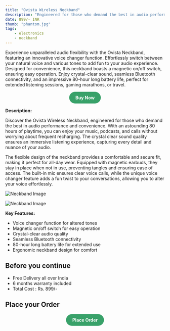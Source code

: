 ```yaml
---
title: "Ovista Wireless Neckband"
description: "Engineered for those who demand the best in audio performance and convenience."
date: 899/- INR
thumb: "phantom.jpg"
tags: 
    - electronics
    - neckband
---
```


Experience unparalleled audio flexibility with the Ovista Neckband, featuring an innovative voice changer function. Effortlessly switch between your natural voice and various tones to add fun to your audio experience. Designed for convenience, this neckband boasts a magnetic on/off switch, ensuring easy operation. Enjoy crystal-clear sound, seamless Bluetooth connectivity, and an impressive 80-hour long battery life, perfect for extended listening sessions, gaming marathons, or travel.

<div style="text-align: center;">
    <a href="https://rzp.io/rzp/ovista-wireless-neckband" target="_blank" style="display: inline-block; background-color: #38a169; color: white; font-weight: bold; padding: 10px 20px; border-radius: 9999px; text-align: center; text-decoration: none;">Buy Now</a>
</div>

__Description:__

Discover the Ovista Wireless Neckband, engineered for those who demand the best in audio performance and convenience. With an astounding 80 hours of playtime, you can enjoy your music, podcasts, and calls without worrying about frequent recharging. The crystal clear sound quality ensures an immersive listening experience, capturing every detail and nuance of your audio.

The flexible design of the neckband provides a comfortable and secure fit, making it perfect for all-day wear. Equipped with magnetic earbuds, they stay in place when not in use, preventing tangles and ensuring ease of access. The built-in mic ensures clear voice calls, while the unique voice changer feature adds a fun twist to your conversations, allowing you to alter your voice effortlessly.

![Neckband Image](https://ovista.in/cdn/shop/files/WhatsAppImage2024-08-07at5.14.00PM_720x.jpg?v=1723032101)

![Neckband Image](https://ovista.in/cdn/shop/files/PHANTOM_720x.jpg?v=1723032133)

__Key Features:__

- Voice changer function for altered tones
- Magnetic on/off switch for easy operation
- Crystal-clear audio quality
- Seamless Bluetooth connectivity
- 80-hour long battery life for extended use
- Ergonomic neckband design for comfort

## Before you continue

- Free Delivery all over India
- 6 months warranty included
- Total Cost : Rs. 899/-

## Place your Order

<div style="text-align: center;">
    <a href="https://rzp.io/rzp/ovista-wireless-neckband" target="_blank" style="display: inline-block; background-color: #38a169; color: white; font-weight: bold; padding: 10px 20px; border-radius: 9999px; text-align: center; text-decoration: none;">Place Order</a>
</div>
